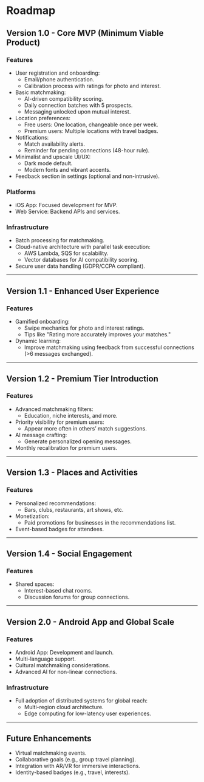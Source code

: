 # Roadmap

## Version 1.0 - Core MVP (Minimum Viable Product)
### Features
- User registration and onboarding:
  - Email/phone authentication.
  - Calibration process with ratings for photo and interest.
- Basic matchmaking:
  - AI-driven compatibility scoring.
  - Daily connection batches with 5 prospects.
  - Messaging unlocked upon mutual interest.
- Location preferences:
  - Free users: One location, changeable once per week.
  - Premium users: Multiple locations with travel badges.
- Notifications:
  - Match availability alerts.
  - Reminder for pending connections (48-hour rule).
- Minimalist and upscale UI/UX:
  - Dark mode default.
  - Modern fonts and vibrant accents.
- Feedback section in settings (optional and non-intrusive).

### Platforms
- iOS App: Focused development for MVP.
- Web Service: Backend APIs and services.

### Infrastructure
- Batch processing for matchmaking.
- Cloud-native architecture with parallel task execution:
  - AWS Lambda, SQS for scalability.
  - Vector databases for AI compatibility scoring.
- Secure user data handling (GDPR/CCPA compliant).

---

## Version 1.1 - Enhanced User Experience
### Features
- Gamified onboarding:
  - Swipe mechanics for photo and interest ratings.
  - Tips like "Rating more accurately improves your matches."
- Dynamic learning:
  - Improve matchmaking using feedback from successful connections (>6 messages exchanged).

---

## Version 1.2 - Premium Tier Introduction
### Features
- Advanced matchmaking filters:
  - Education, niche interests, and more.
- Priority visibility for premium users:
  - Appear more often in others’ match suggestions.
- AI message crafting:
  - Generate personalized opening messages.
- Monthly recalibration for premium users.

---

## Version 1.3 - Places and Activities
### Features
- Personalized recommendations:
  - Bars, clubs, restaurants, art shows, etc.
- Monetization:
  - Paid promotions for businesses in the recommendations list.
- Event-based badges for attendees.

---

## Version 1.4 - Social Engagement
### Features
- Shared spaces:
  - Interest-based chat rooms.
  - Discussion forums for group connections.

---

## Version 2.0 - Android App and Global Scale
### Features
- Android App: Development and launch.
- Multi-language support.
- Cultural matchmaking considerations.
- Advanced AI for non-linear connections.

### Infrastructure
- Full adoption of distributed systems for global reach:
  - Multi-region cloud architecture.
  - Edge computing for low-latency user experiences.

---

## Future Enhancements
- Virtual matchmaking events.
- Collaborative goals (e.g., group travel planning).
- Integration with AR/VR for immersive interactions.
- Identity-based badges (e.g., travel, interests).